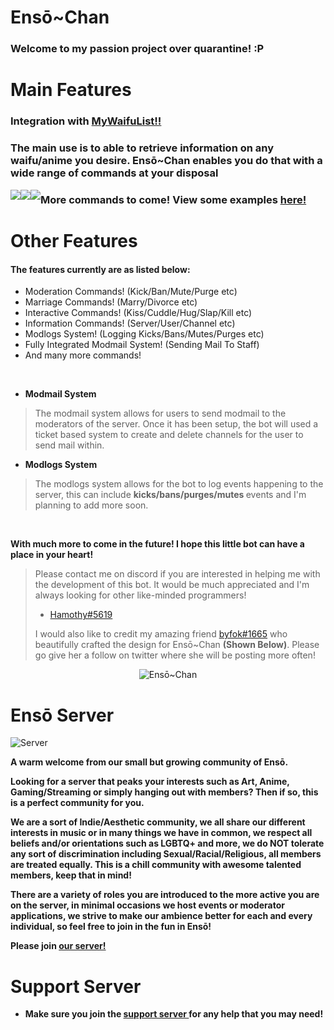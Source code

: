 # Ensō~Chan

<h3> Welcome to my passion project over quarantine! :P </h3>

# Main Features

<h3> Integration with <a href="https://mywaifulist.moe/dash">MyWaifuList!! </a> </h3>

<h3> The main use is to able to retrieve information on any waifu/anime you desire. 
Ensō~Chan enables you do that with a wide range of commands at your disposal </h3>

<img style="float: left; display: inline" src="https://media.discordapp.net/attachments/721449922838134876/748603338194550804/unknown.png">
<img style="float: left; display: inline" src="https://media.discordapp.net/attachments/721449922838134876/748602416395452466/unknown.png">
<img style="float: left; display: inline" src="https://media.discordapp.net/attachments/721449922838134876/748609097183658144/unknown.png"> 


<h3> More commands to come! View some examples <a href="https://imgur.com/gallery/w15ylYF"> here! </a> </h3> 

# Other Features

<h4> The features currently are as listed below: </h4>
<ul>
	<li>Moderation Commands! (Kick/Ban/Mute/Purge etc)</li>
	<li>Marriage Commands! (Marry/Divorce etc)</li>
	<li>Interactive Commands! (Kiss/Cuddle/Hug/Slap/Kill etc)</li>
	<li>Information Commands! (Server/User/Channel etc)</li>
    <li>Modlogs System! (Logging Kicks/Bans/Mutes/Purges etc)</li>
  	<li>Fully Integrated Modmail System! (Sending Mail To Staff)</li>
  	<li>And many more commands!</li>
</ul>

<br>

- <b> Modmail System </b>
> The modmail system allows for users to send modmail to the moderators of the server. 
> Once it has been setup, the bot will used a ticket based system to create and delete channels 
> for the user to send mail within.
- <b> Modlogs System </b>
> The modlogs system allows for the bot to log events happening to the server, this can include 
> <b> kicks/bans/purges/mutes </b> events and I'm planning to add more soon.

<br>

<p> <b> With much more to come in the future! I hope this little bot can have a place in your heart! </b> </p>

> Please contact me on discord if you are interested in helping me with the development of this bot.
> It would be much appreciated and I'm always looking for other like-minded programmers! 
> - [Hamothy#5619](https://discord.bio/p/hammy)
>
> I would also like to credit my amazing friend [byfok#1665](https://twitter.com/byfok) who beautifully 
> crafted the design for Ensō~Chan **(Shown Below)**. Please go give her a follow on twitter where she will be posting more often!

<p align="center">
  <img src="https://media.discordapp.net/attachments/683490529862090814/734900981854109827/Enso_reworked.png?width=225&height=450" alt="Ensō~Chan">
</p>

# Ensō Server 

<p align="left">
  <img src="https://media.discordapp.net/attachments/683490529862090814/729814673502765184/image.gif?width=300&height=315" alt="Server">
</p>

<b> <p> 
A warm welcome from our small but growing community of Ensō. 

Looking for a server that peaks your interests such as Art, Anime, Gaming/Streaming or simply hanging out with members? Then if so, this is a perfect community for you.

We are a sort of Indie/Aesthetic community, we all share our different interests in music or in many things we have in common, 
we respect all beliefs and/or orientations such as LGBTQ+ and more, 
we do NOT tolerate any sort of discrimination including Sexual/Racial/Religious, all members are treated equally. 
This is a chill community with awesome talented members, keep that in mind!

There are a variety of roles you are introduced to the more active you are on the server, in minimal occasions we host events or moderator applications, we strive to make our ambience better for each and every individual, so feel free to join in the fun in Ensō! 

Please join <a href="https://discord.gg/yBd8Esz"> our server! </a>
</p> </b>

# Support Server

- <b> Make sure you join the <a href="https://discord.gg/SZ5nexg">support server </a> for any help that you may need! </b>

